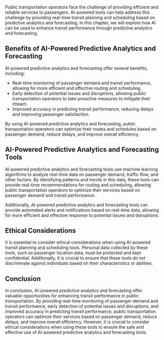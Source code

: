 
Public transportation operators face the challenge of providing efficient and reliable services to passengers. AI-powered tools can help address this challenge by providing real-time transit planning and scheduling based on predictive analytics and forecasting. In this chapter, we will explore how AI can be used to enhance transit performance through predictive analytics and forecasting.

Benefits of AI-Powered Predictive Analytics and Forecasting
-----------------------------------------------------------

AI-powered predictive analytics and forecasting offer several benefits, including:

* Real-time monitoring of passenger demand and transit performance, allowing for more efficient and effective routing and scheduling.
* Early detection of potential issues and disruptions, allowing public transportation operators to take proactive measures to mitigate their impact.
* Improved accuracy in predicting transit performance, reducing delays and improving passenger satisfaction.

By using AI-powered predictive analytics and forecasting, public transportation operators can optimize their routes and schedules based on passenger demand, reduce delays, and improve overall efficiency.

AI-Powered Predictive Analytics and Forecasting Tools
-----------------------------------------------------

AI-powered predictive analytics and forecasting tools use machine learning algorithms to analyze real-time data on passenger demand, traffic flow, and other factors. By identifying patterns and trends in this data, these tools can provide real-time recommendations for routing and scheduling, allowing public transportation operators to optimize their services based on passenger demand and transit performance.

Additionally, AI-powered predictive analytics and forecasting tools can provide automated alerts and notifications based on real-time data, allowing for more efficient and effective response to potential issues and disruptions.

Ethical Considerations
----------------------

It is essential to consider ethical considerations when using AI-powered transit planning and scheduling tools. Personal data collected by these tools, such as passenger location data, must be protected and kept confidential. Additionally, it is crucial to ensure that these tools do not discriminate against individuals based on their characteristics or abilities.

Conclusion
----------

In conclusion, AI-powered predictive analytics and forecasting offer valuable opportunities for enhancing transit performance in public transportation. By providing real-time monitoring of passenger demand and transit performance, early detection of potential issues and disruptions, and improved accuracy in predicting transit performance, public transportation operators can optimize their services based on passenger demand, reduce delays, and improve overall efficiency. However, it is crucial to consider ethical considerations when using these tools to ensure the safe and effective use of AI-powered predictive analytics and forecasting tools.

